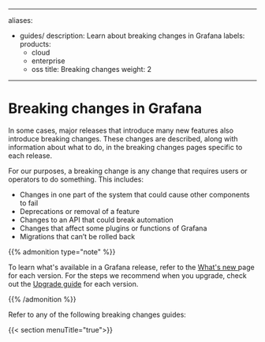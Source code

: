 -----

aliases:

- guides/
  description: Learn about breaking changes in Grafana
  labels:
  products:
  - cloud
  - enterprise
  - oss
    title: Breaking changes
    weight: 2

-----

# Breaking changes in Grafana

In some cases, major releases that introduce many new features also introduce breaking changes. These changes are described, along with information about what to do, in the breaking changes pages specific to each release.

For our purposes, a breaking change is any change that requires users or operators to do something. This includes:

- Changes in one part of the system that could cause other components to fail
- Deprecations or removal of a feature
- Changes to an API that could break automation
- Changes that affect some plugins or functions of Grafana
- Migrations that can’t be rolled back

{{% admonition type="note" %}}

To learn what's available in a Grafana release, refer to the [What's new ](../whatsnew/) page for each version. For the steps we recommend when you upgrade, check out the [Upgrade guide](../upgrade-guide/) for each version.

{{% /admonition %}}

Refer to any of the following breaking changes guides:

{{\< section menuTitle="true"\>}}
